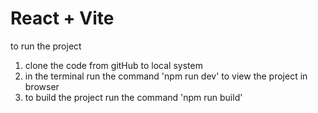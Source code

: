 # React + Vite

to run the project

1.  clone the code from gitHub to local system
2.  in the terminal run the command 'npm run dev' to view the project in browser
3.  to build the project run the command 'npm run build'
